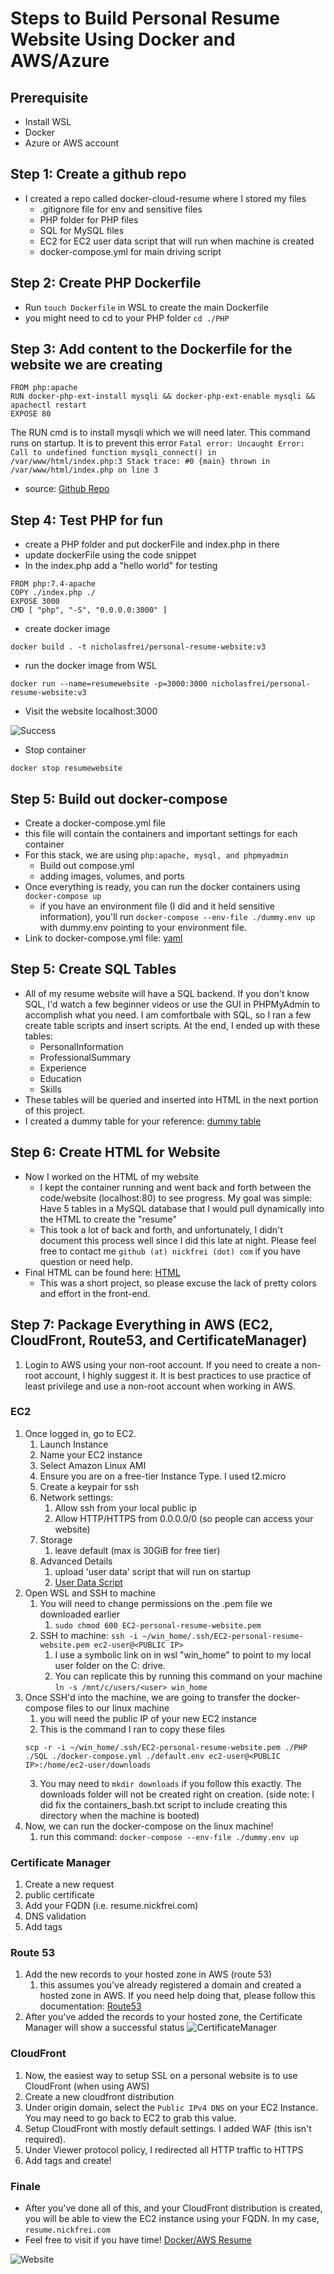 # Steps to Build Personal Resume Website Using Docker and AWS/Azure

## Prerequisite  
- Install WSL
- Docker
- Azure or AWS account
## Step 1: Create a github repo
- I created a repo called docker-cloud-resume where I stored my files
  - .gitignore file for env and sensitive files
  - PHP folder for PHP files
  - SQL for MySQL files
  - EC2 for EC2 user data script that will run when machine is created
  - docker-compose.yml for main driving script
## Step 2: Create PHP Dockerfile
  - Run `touch Dockerfile` in WSL to create the main Dockerfile
  - you might need to cd to your PHP folder `cd ./PHP`
## Step 3: Add content to the Dockerfile for the website we are creating
```
FROM php:apache
RUN docker-php-ext-install mysqli && docker-php-ext-enable mysqli && apachectl restart 
EXPOSE 80
```
The RUN cmd is to install mysqli which we will need later. This command runs on startup. It is to prevent this error `Fatal error: Uncaught Error: Call to undefined function mysqli_connect() in /var/www/html/index.php:3 Stack trace: #0 {main} thrown in /var/www/html/index.php on line 3`
- source: [Github Repo](https://github.com/vastevenson/php-docker-full-stack/blob/main/README.md)
## Step 4: Test PHP for fun
- create a PHP folder and put dockerFile and index.php in there
- update dockerFile using the code snippet
- In the index.php add a "hello world" for testing
```
FROM php:7.4-apache
COPY ./index.php ./
EXPOSE 3000
CMD [ "php", "-S", "0.0.0.0:3000" ]
```
- create docker image
```
docker build . -t nicholasfrei/personal-resume-website:v3
```
- run the docker image from WSL
```
docker run --name=resumewebsite -p=3000:3000 nicholasfrei/personal-resume-website:v3
```
- Visit the website localhost:3000

![Success](./images/testphp.png)
- Stop container
``` 
docker stop resumewebsite
```
## Step 5: Build out docker-compose
- Create a docker-compose.yml file
- this file will contain the containers and important settings for each container
- For this stack, we are using `php:apache, mysql, and phpmyadmin`
  - Build out compose.yml
  - adding images, volumes, and ports
- Once everything is ready, you can run the docker containers using `docker-compose up`
  - if you have an environment file (I did and it held sensitive information), you'll run `docker-compose --env-file ./dummy.env up` with dummy.env pointing to your environment file.
- Link to docker-compose.yml file: [yaml](docker-compose.yml)
## Step 5: Create SQL Tables
- All of my resume website will have a SQL backend. If you don't know SQL, I'd watch a few beginner videos or use the GUI in PHPMyAdmin to accomplish what you need. I am comfortbale with SQL, so I ran a few create table scripts and insert scripts. At the end, I ended up with these tables:
  - PersonalInformation 
  - ProfessionalSummary 
  - Experience 
  - Education 
  - Skills 
- These tables will be queried and inserted into HTML in the next portion of this project.
- I created a dummy table for your reference: [dummy table](php_sample_table.sql)
## Step 6: Create HTML for Website
- Now I worked on the HTML of my website
  - I kept the container running and went back and forth between the code/website (localhost:80) to see progress. My goal was simple: Have 5 tables in a MySQL database that I would pull dynamically into the HTML to create the "resume"
  - This took a lot of back and forth, and unfortunately, I didn't document this process well since I did this late at night. Please feel free to contact me `github (at) nickfrei (dot) com` if you have question or need help. 
- Final HTML can be found here: [HTML](./PHP/index.php)
  - This was a short project, so please excuse the lack of pretty colors and effort in the front-end.
## Step 7: Package Everything in AWS (EC2, CloudFront, Route53, and CertificateManager)
1. Login to AWS using your non-root account. If you need to create a non-root account, I highly suggest it. It is best practices to use practice of least privilege and use a non-root account when working in AWS.
### EC2
1. Once logged in, go to EC2.
   1. Launch Instance
   2. Name your EC2 instance
   3. Select Amazon Linux AMI
   4. Ensure you are on a free-tier Instance Type. I used t2.micro
   5. Create a keypair for ssh
   6. Network settings: 
      1. Allow ssh from your local public ip
      2. Allow HTTP/HTTPS from 0.0.0.0/0 (so people can access your website)
   7. Storage
      1. leave default (max is 30GiB for free tier)
   8. Advanced Details
      1. upload 'user data' script that will run on startup
      2. [User Data Script](EC2\Containers_Bash.txt)
2. Open WSL and SSH to machine
   1. You will need to change permissions on the .pem file we downloaded earlier
      1. `sudo chmod 600 EC2-personal-resume-website.pem`
   2. SSH to machine: `ssh -i ~/win_home/.ssh/EC2-personal-resume-website.pem ec2-user@<PUBLIC IP>`
      1. I use a symbolic link on in wsl "win_home" to point to my local user folder on the C: drive.
      2. You can replicate this by running this command on your machine `ln -s /mnt/c/users/<user> win_home`
3. Once SSH'd into the machine, we are going to transfer the docker-compose files to our linux machine
   1. you will need the public IP of your new EC2 instance
   2. This is the command I ran to copy these files
   ```
   scp -r -i ~/win_home/.ssh/EC2-personal-resume-website.pem ./PHP ./SQL ./docker-compose.yml ./default.env ec2-user@<PUBLIC IP>:/home/ec2-user/downloads
   ```
   3. You may need to `mkdir downloads` if you follow this exactly. The downloads folder will not be created right on creation. (side note: I did fix the containers_bash.txt script to include creating this directory when the machine is booted)
4. Now, we can run the docker-compose on the linux machine!
   1. run this command: `docker-compose --env-file ./dummy.env up`
### Certificate Manager
1. Create a new request
2. public certificate
3. Add your FQDN (i.e. resume.nickfrei.com)
4. DNS validation
5. Add tags
### Route 53
1. Add the new records to your hosted zone in AWS (route 53)
   1. this assumes you've already registered a domain and created a hosted zone in AWS. If you need help doing that, please follow this documentation: [Route53](https://aws.amazon.com/route53/)
2. After you've added the records to your hosted zone, the Certificate Manager will show a successful status
   ![CertificateManager](./Images/CertificateManager.png)
### CloudFront
1. Now, the easiest way to setup SSL on a personal website is to use CloudFront (when using AWS)
2. Create a new cloudfront distribution
3. Under origin domain, select the `Public IPv4 DNS` on your EC2 Instance. You may need to go back to EC2 to grab this value. 
4. Setup CloudFront with mostly default settings. I added WAF (this isn't required). 
5. Under Viewer protocol policy, I redirected all HTTP traffic to HTTPS
6. Add tags and create! 
### Finale
- After you've done all of this, and your CloudFront distribution is created, you will be able to view the EC2 instance using your FQDN. In my case, `resume.nickfrei.com`
- Feel free to visit if you have time! [Docker/AWS Resume](https://resume.nickfrei.com)

![Website](./Images/Website.png)